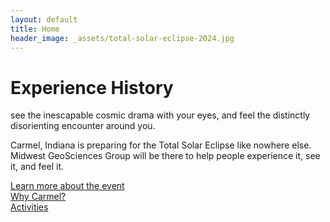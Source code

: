 ```yaml
---
layout: default
title: Home
header_image: _assets/total-solar-eclipse-2024.jpg
---
```


# Experience History

see the inescapable cosmic drama with your eyes, and feel the distinctly disorienting encounter around you.

Carmel, Indiana is preparing for the Total Solar Eclipse like nowhere else. Midwest GeoSciences Group will be there to help people experience it, see it, and feel it.

[Learn more about the event](/total-solar-eclipse-2024/event)<br>
[Why Carmel?](/total-solar-eclipse-2024/why-carmel)<br>
[Activities](/total-solar-eclipse-2024/activities)<br>
